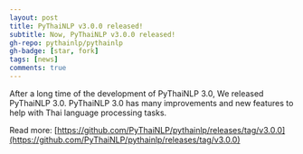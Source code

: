 ```yaml
---
layout: post
title: PyThaiNLP v3.0.0 released!
subtitle: Now, PyThaiNLP v3.0.0 released!
gh-repo: pythainlp/pythainlp
gh-badge: [star, fork]
tags: [news]
comments: true
---
```


After a long time of the development of PyThaiNLP 3.0, We released PyThaiNLP 3.0. PyThaiNLP 3.0 has many improvements and new features to help with Thai language processing tasks.

Read more: [https://github.com/PyThaiNLP/pythainlp/releases/tag/v3.0.0](https://github.com/PyThaiNLP/pythainlp/releases/tag/v3.0.0)
